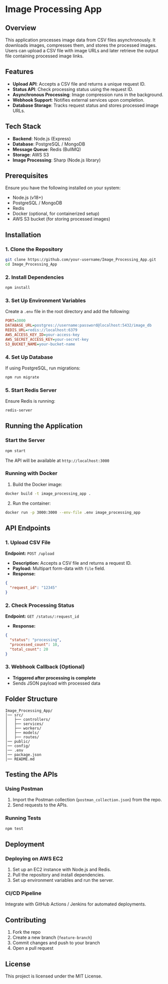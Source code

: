 # Image Processing App

## Overview
This application processes image data from CSV files asynchronously. It downloads images, compresses them, and stores the processed images. Users can upload a CSV file with image URLs and later retrieve the output file containing processed image links.

## Features
- **Upload API**: Accepts a CSV file and returns a unique request ID.
- **Status API**: Check processing status using the request ID.
- **Asynchronous Processing**: Image compression runs in the background.
- **Webhook Support**: Notifies external services upon completion.
- **Database Storage**: Tracks request status and stores processed image URLs.

## Tech Stack
- **Backend**: Node.js (Express)
- **Database**: PostgreSQL / MongoDB
- **Message Queue**: Redis (BullMQ)
- **Storage**: AWS S3
- **Image Processing**: Sharp (Node.js library)

## Prerequisites
Ensure you have the following installed on your system:
- Node.js (v18+)
- PostgreSQL / MongoDB
- Redis
- Docker (optional, for containerized setup)
- AWS S3 bucket (for storing processed images)

## Installation
### 1. Clone the Repository
```sh
git clone https://github.com/your-username/Image_Processing_App.git
cd Image_Processing_App
```

### 2. Install Dependencies
```sh
npm install
```

### 3. Set Up Environment Variables
Create a `.env` file in the root directory and add the following:
```ini
PORT=3000
DATABASE_URL=postgres://username:password@localhost:5432/image_db
REDIS_URL=redis://localhost:6379
AWS_ACCESS_KEY_ID=your-access-key
AWS_SECRET_ACCESS_KEY=your-secret-key
S3_BUCKET_NAME=your-bucket-name
```

### 4. Set Up Database
If using PostgreSQL, run migrations:
```sh
npm run migrate
```

### 5. Start Redis Server
Ensure Redis is running:
```sh
redis-server
```

## Running the Application
### Start the Server
```sh
npm start
```
The API will be available at `http://localhost:3000`

### Running with Docker
1. Build the Docker image:
```sh
docker build -t image_processing_app .
```
2. Run the container:
```sh
docker run -p 3000:3000 --env-file .env image_processing_app
```

## API Endpoints
### 1. Upload CSV File
**Endpoint:** `POST /upload`
- **Description:** Accepts a CSV file and returns a request ID.
- **Payload:** Multipart form-data with `file` field.
- **Response:**
```json
{
  "request_id": "12345"
}
```

### 2. Check Processing Status
**Endpoint:** `GET /status/:request_id`
- **Response:**
```json
{
  "status": "processing",
  "processed_count": 10,
  "total_count": 20
}
```

### 3. Webhook Callback (Optional)
- **Triggered after processing is complete**
- Sends JSON payload with processed data

## Folder Structure
```
Image_Processing_App/
│── src/
│   ├── controllers/
│   ├── services/
│   ├── workers/
│   ├── models/
│   ├── routes/
│── public/
│── config/
│── .env
│── package.json
│── README.md
```

## Testing the APIs
### Using Postman
1. Import the Postman collection (`postman_collection.json`) from the repo.
2. Send requests to the APIs.

### Running Tests
```sh
npm test
```

## Deployment
### Deploying on AWS EC2
1. Set up an EC2 instance with Node.js and Redis.
2. Pull the repository and install dependencies.
3. Set up environment variables and run the server.

### CI/CD Pipeline
Integrate with GitHub Actions / Jenkins for automated deployments.

## Contributing
1. Fork the repo
2. Create a new branch (`feature-branch`)
3. Commit changes and push to your branch
4. Open a pull request

## License
This project is licensed under the MIT License.
